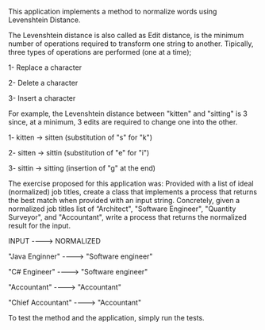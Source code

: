 This application implements a method to normalize words using Levenshtein Distance.

The Levenshtein distance is also called as Edit distance, is the minimum number of operations required to transform one string to another.
Tipically, three types of operations are performed (one at a time);

1- Replace a character

2- Delete a character

3- Insert a character

For example, the Levenshtein distance between "kitten" and "sitting" is 3 since, at a minimum, 3 edits are required to change one into the other.

1- kitten -> sitten (substitution of "s" for "k")

2- sitten -> sittin (substitution of "e" for "i")

3- sittin -> sitting (insertion of "g" at the end)

The exercise proposed for this application was:
Provided with a list of ideal (normalized) job titles, create a class that implements a process that returns the best match when provided with an
input string.
Concretely, given a normalized job titles list of “Architect", "Software Engineer", "Quantity Surveyor", and "Accountant", write a process that
returns the normalized result for the input.

INPUT ----> NORMALIZED

"Java Enginner" ----> "Software engineer"

"C# Engineer" ----> "Software engineer"

"Accountant" ----> "Accountant"

"Chief Accountant" ----> "Accountant"

To test the method and the application, simply run the tests.
